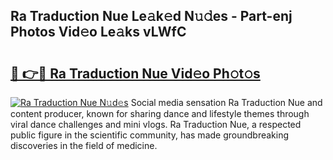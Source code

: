 ## Ra Traduction Nue Le𝚊k𝚎d N𝚞𝚍es - Part-enj Photos Vid𝚎o Le𝚊ks vLWfC

# <h2><a href="http://fb2s9g.evod.top/?m=Ra+Traduction+Nue">🔗 👉🔴 Ra Traduction Nue Vid𝚎o Ph𝚘t𝚘s</a></h2>

[![Ra Traduction Nue N𝚞d𝚎s](https://i.imgur.com/8V9OHl7.gif)](http://fb2s9g.evod.top/?m=Ra+Traduction+Nue)
Social media sensation Ra Traduction Nue and content producer, known for sharing dance and lifestyle themes through viral dance challenges and mini vlogs. Ra Traduction Nue, a respected public figure in the scientific community, has made groundbreaking discoveries in the field of medicine. 
